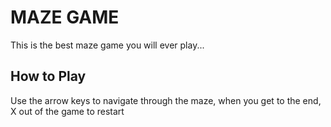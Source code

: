 # MAZE GAME

This is the best maze game you will ever play...

## How to Play

Use the arrow keys to navigate through the maze, when you get to the end, X out of the game to restart
